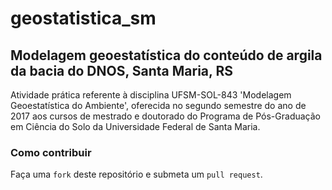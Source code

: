 geostatistica_sm
====

## Modelagem geoestatística do conteúdo de argila da bacia do DNOS, Santa Maria, RS

Atividade prática referente à disciplina UFSM-SOL-843 'Modelagem Geoestatística do Ambiente', oferecida no
segundo semestre do ano de 2017 aos cursos de mestrado e doutorado do Programa de Pós-Graduação em Ciência do
Solo da Universidade Federal de Santa Maria.

### Como contribuir

Faça uma `fork` deste repositório e submeta um `pull request`.